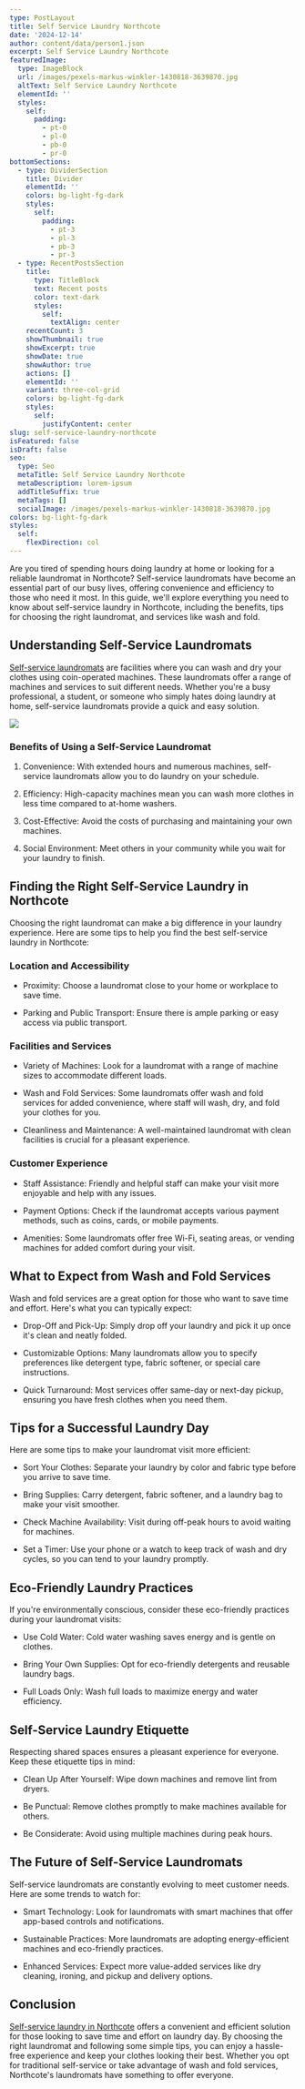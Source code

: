 ```yaml
---
type: PostLayout
title: Self Service Laundry Northcote
date: '2024-12-14'
author: content/data/person1.json
excerpt: Self Service Laundry Northcote
featuredImage:
  type: ImageBlock
  url: /images/pexels-markus-winkler-1430818-3639870.jpg
  altText: Self Service Laundry Northcote
  elementId: ''
  styles:
    self:
      padding:
        - pt-0
        - pl-0
        - pb-0
        - pr-0
bottomSections:
  - type: DividerSection
    title: Divider
    elementId: ''
    colors: bg-light-fg-dark
    styles:
      self:
        padding:
          - pt-3
          - pl-3
          - pb-3
          - pr-3
  - type: RecentPostsSection
    title:
      type: TitleBlock
      text: Recent posts
      color: text-dark
      styles:
        self:
          textAlign: center
    recentCount: 3
    showThumbnail: true
    showExcerpt: true
    showDate: true
    showAuthor: true
    actions: []
    elementId: ''
    variant: three-col-grid
    colors: bg-light-fg-dark
    styles:
      self:
        justifyContent: center
slug: self-service-laundry-northcote
isFeatured: false
isDraft: false
seo:
  type: Seo
  metaTitle: Self Service Laundry Northcote
  metaDescription: lorem-ipsum
  addTitleSuffix: true
  metaTags: []
  socialImage: /images/pexels-markus-winkler-1430818-3639870.jpg
colors: bg-light-fg-dark
styles:
  self:
    flexDirection: col
---
```

Are you tired of spending hours doing laundry at home or looking for a reliable laundromat in Northcote? Self-service laundromats have become an essential part of our busy lives, offering convenience and efficiency to those who need it most. In this guide, we'll explore everything you need to know about self-service laundry in Northcote, including the benefits, tips for choosing the right laundromat, and services like wash and fold.

## Understanding Self-Service Laundromats

[Self-service laundromats](https://ninaslaundry.com.au/self-service-laundry/) are facilities where you can wash and dry your clothes using coin-operated machines. These laundromats offer a range of machines and services to suit different needs. Whether you're a busy professional, a student, or someone who simply hates doing laundry at home, self-service laundromats provide a quick and easy solution.

![](/images/pexels-markus-winkler-1430818-3639870.jpg)



### Benefits of Using a Self-Service Laundromat

1.  Convenience: With extended hours and numerous machines, self-service laundromats allow you to do laundry on your schedule.

2.  Efficiency: High-capacity machines mean you can wash more clothes in less time compared to at-home washers.

3.  Cost-Effective: Avoid the costs of purchasing and maintaining your own machines.

4.  Social Environment: Meet others in your community while you wait for your laundry to finish.

## Finding the Right Self-Service Laundry in Northcote

Choosing the right laundromat can make a big difference in your laundry experience. Here are some tips to help you find the best self-service laundry in Northcote:

### Location and Accessibility

*   Proximity: Choose a laundromat close to your home or workplace to save time.

*   Parking and Public Transport: Ensure there is ample parking or easy access via public transport.

### Facilities and Services

*   Variety of Machines: Look for a laundromat with a range of machine sizes to accommodate different loads.

*   Wash and Fold Services: Some laundromats offer wash and fold services for added convenience, where staff will wash, dry, and fold your clothes for you.

*   Cleanliness and Maintenance: A well-maintained laundromat with clean facilities is crucial for a pleasant experience.

### Customer Experience

*   Staff Assistance: Friendly and helpful staff can make your visit more enjoyable and help with any issues.

*   Payment Options: Check if the laundromat accepts various payment methods, such as coins, cards, or mobile payments.

*   Amenities: Some laundromats offer free Wi-Fi, seating areas, or vending machines for added comfort during your visit.

## What to Expect from Wash and Fold Services

Wash and fold services are a great option for those who want to save time and effort. Here's what you can typically expect:

*   Drop-Off and Pick-Up: Simply drop off your laundry and pick it up once it's clean and neatly folded.

*   Customizable Options: Many laundromats allow you to specify preferences like detergent type, fabric softener, or special care instructions.

*   Quick Turnaround: Most services offer same-day or next-day pickup, ensuring you have fresh clothes when you need them.

## Tips for a Successful Laundry Day

Here are some tips to make your laundromat visit more efficient:

*   Sort Your Clothes: Separate your laundry by color and fabric type before you arrive to save time.

*   Bring Supplies: Carry detergent, fabric softener, and a laundry bag to make your visit smoother.

*   Check Machine Availability: Visit during off-peak hours to avoid waiting for machines.

*   Set a Timer: Use your phone or a watch to keep track of wash and dry cycles, so you can tend to your laundry promptly.

## Eco-Friendly Laundry Practices

If you're environmentally conscious, consider these eco-friendly practices during your laundromat visits:

*   Use Cold Water: Cold water washing saves energy and is gentle on clothes.

*   Bring Your Own Supplies: Opt for eco-friendly detergents and reusable laundry bags.

*   Full Loads Only: Wash full loads to maximize energy and water efficiency.

## Self-Service Laundry Etiquette

Respecting shared spaces ensures a pleasant experience for everyone. Keep these etiquette tips in mind:

*   Clean Up After Yourself: Wipe down machines and remove lint from dryers.

*   Be Punctual: Remove clothes promptly to make machines available for others.

*   Be Considerate: Avoid using multiple machines during peak hours.

## The Future of Self-Service Laundromats

Self-service laundromats are constantly evolving to meet customer needs. Here are some trends to watch for:

*   Smart Technology: Look for laundromats with smart machines that offer app-based controls and notifications.

*   Sustainable Practices: More laundromats are adopting energy-efficient machines and eco-friendly practices.

*   Enhanced Services: Expect more value-added services like dry cleaning, ironing, and pickup and delivery options.

## Conclusion

[Self-service laundry in Northcote](https://ninaslaundry.com.au/self-service-laundry/) offers a convenient and efficient solution for those looking to save time and effort on laundry day. By choosing the right laundromat and following some simple tips, you can enjoy a hassle-free experience and keep your clothes looking their best. Whether you opt for traditional self-service or take advantage of wash and fold services, Northcote's laundromats have something to offer everyone.
